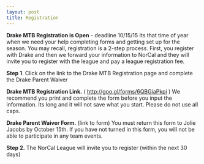 ```yaml
---
layout: post
title: Registration
---
```


**Drake MTB Registration is Open** - deadline 10/15/15
Its that time of year when we need your help completing forms and getting set up for the season. You may recall, registration is a 2-step process. First, you register with Drake and then we forward your information to NorCal and they will invite you to register with the league and pay a league registration fee. 
 
**Step 1**. Click on the link to the Drake MTB Registration page and complete the Drake Parent Waiver

**Drake MTB Registration Link.** ( http://goo.gl/forms/6QBGiaPkpi ) We recommend you print and complete the form before you input the information. Its long and it will not save what you start. Please do not use all caps.

**Drake Parent Waiver Form.** (link to form) You must return this form to Jolie Jacobs by October 15th. If you have not turned in this form, you will not be able to participate in any team events. 

**Step 2.** The NorCal League will invite you to register (within the next 30 days)